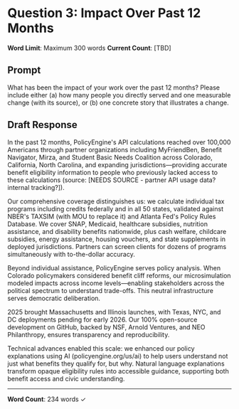 # Question 3: Impact Over Past 12 Months

**Word Limit**: Maximum 300 words
**Current Count**: [TBD]

## Prompt
What has been the impact of your work over the past 12 months? Please include either (a) how many people you directly served and one measurable change (with its source), or (b) one concrete story that illustrates a change.

## Draft Response

In the past 12 months, PolicyEngine's API calculations reached over 100,000 Americans through partner organizations including MyFriendBen, Benefit Navigator, Mirza, and Student Basic Needs Coalition across Colorado, California, North Carolina, and expanding jurisdictions—providing accurate benefit eligibility information to people who previously lacked access to these calculations (source: [NEEDS SOURCE - partner API usage data? internal tracking?]).

Our comprehensive coverage distinguishes us: we calculate individual tax programs including credits federally and in all 50 states, validated against NBER's TAXSIM (with MOU to replace it) and Atlanta Fed's Policy Rules Database. We cover SNAP, Medicaid, healthcare subsidies, nutrition assistance, and disability benefits nationwide, plus cash welfare, childcare subsidies, energy assistance, housing vouchers, and state supplements in deployed jurisdictions. Partners can screen clients for dozens of programs simultaneously with to-the-dollar accuracy.

Beyond individual assistance, PolicyEngine serves policy analysis. When Colorado policymakers considered benefit cliff reforms, our microsimulation modeled impacts across income levels—enabling stakeholders across the political spectrum to understand trade-offs. This neutral infrastructure serves democratic deliberation.

2025 brought Massachusetts and Illinois launches, with Texas, NYC, and DC deployments pending for early 2026. Our 100% open-source development on GitHub, backed by NSF, Arnold Ventures, and NEO Philanthropy, ensures transparency and reproducibility.

Technical advances enabled this scale: we enhanced our policy explanations using AI (policyengine.org/us/ai) to help users understand not just what benefits they qualify for, but why. Natural language explanations transform opaque eligibility rules into accessible guidance, supporting both benefit access and civic understanding.

---

**Word Count**: 234 words ✓
